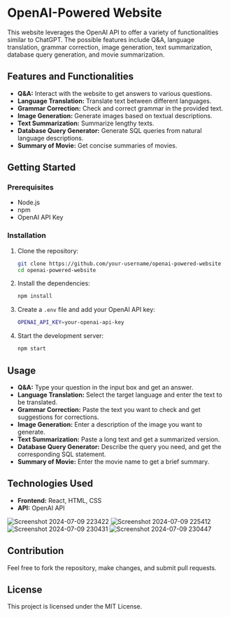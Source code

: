 # OpenAI-Powered Website

This website leverages the OpenAI API to offer a variety of functionalities similar to ChatGPT. The possible features include Q&A, language translation, grammar correction, image generation, text summarization, database query generation, and movie summarization.

## Features and Functionalities

- **Q&A:** Interact with the website to get answers to various questions.
- **Language Translation:** Translate text between different languages.
- **Grammar Correction:** Check and correct grammar in the provided text.
- **Image Generation:** Generate images based on textual descriptions.
- **Text Summarization:** Summarize lengthy texts.
- **Database Query Generator:** Generate SQL queries from natural language descriptions.
- **Summary of Movie:** Get concise summaries of movies.

## Getting Started

### Prerequisites

- Node.js
- npm
- OpenAI API Key

### Installation

1. Clone the repository:

    ```bash
    git clone https://github.com/your-username/openai-powered-website
    cd openai-powered-website
    ```

2. Install the dependencies:

    ```bash
    npm install
    ```

3. Create a `.env` file and add your OpenAI API key:

    ```bash
    OPENAI_API_KEY=your-openai-api-key
    ```

4. Start the development server:

    ```bash
    npm start
    ```

## Usage

- **Q&A:** Type your question in the input box and get an answer.
- **Language Translation:** Select the target language and enter the text to be translated.
- **Grammar Correction:** Paste the text you want to check and get suggestions for corrections.
- **Image Generation:** Enter a description of the image you want to generate.
- **Text Summarization:** Paste a long text and get a summarized version.
- **Database Query Generator:** Describe the query you need, and get the corresponding SQL statement.
- **Summary of Movie:** Enter the movie name to get a brief summary.

## Technologies Used

- **Frontend:** React, HTML, CSS
- **API:** OpenAI API


![Screenshot 2024-07-09 223422](https://github.com/user-attachments/assets/100385c8-58eb-4e42-b23c-afcac8dfe26b)
![Screenshot 2024-07-09 225412](https://github.com/user-attachments/assets/3ca062bd-8331-424b-bf25-97e9e99ea311)
![Screenshot 2024-07-09 230431](https://github.com/user-attachments/assets/b72ad657-1c7a-4bbf-aa75-81247afaf66d)
![Screenshot 2024-07-09 230447](https://github.com/user-attachments/assets/bad773a2-3f04-48e7-88b9-6ad74773ef00)

## Contribution

Feel free to fork the repository, make changes, and submit pull requests.

## License

This project is licensed under the MIT License.
